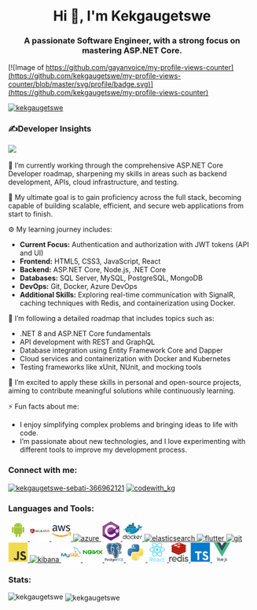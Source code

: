 <h1 align="center">Hi 👋, I'm Kekgaugetswe</h1>
<h3 align="center">A passionate Software Engineer, with a strong focus on mastering ASP.NET Core.</h3>

[![Image of https://github.com/gayanvoice/my-profile-views-counter](https://github.com/kekgaugetswe/my-profile-views-counter/blob/master/svg/profile/badge.svg)](https://github.com/kekgaugetswe/my-profile-views-counter)

<p align="left"> <a href="https://github.com/ryo-ma/github-profile-trophy"><img src="https://github-profile-trophy.vercel.app/?username=kekgaugetswe&title=Experience,Commits,Repositories,Followers,PullRequest,Stars,Issues,Reviews" alt="kekgaugetswe" /></a> </p>

###   ✍️Developer Insights
![](https://quotes-github-readme.vercel.app/api?type=horizontal&theme=light)


🌱 I’m currently working through the comprehensive ASP.NET Core Developer roadmap, sharpening my skills in areas such as backend development, APIs, cloud infrastructure, and testing.

🌠 My ultimate goal is to gain proficiency across the full stack, becoming capable of building scalable, efficient, and secure web applications from start to finish.

⚙️ My learning journey includes:
- **Current Focus:** Authentication and authorization with JWT tokens (API and UI)
- **Frontend:** HTML5, CSS3, JavaScript, React
- **Backend:** ASP.NET Core, Node.js, .NET Core
- **Databases:** SQL Server, MySQL, PostgreSQL, MongoDB
- **DevOps:** Git, Docker, Azure DevOps
- **Additional Skills:** Exploring real-time communication with SignalR, caching techniques with Redis, and containerization using Docker.

📄 I’m following a detailed roadmap that includes topics such as:
- .NET 8 and ASP.NET Core fundamentals
- API development with REST and GraphQL
- Database integration using Entity Framework Core and Dapper
- Cloud services and containerization with Docker and Kubernetes
- Testing frameworks like xUnit, NUnit, and mocking tools

💼 I’m excited to apply these skills in personal and open-source projects, aiming to contribute meaningful solutions while continuously learning.

⚡ Fun facts about me:
- I enjoy simplifying complex problems and bringing ideas to life with code.
- I’m passionate about new technologies, and I love experimenting with different tools to improve my development process.


### Connect with me:
<p align="left">
<a href="https://linkedin.com/in/kekgaugetswe-sebati-366962121" target="blank"><img align="center" src="https://raw.githubusercontent.com/rahuldkjain/github-profile-readme-generator/master/src/images/icons/Social/linked-in-alt.svg" alt="kekgaugetswe-sebati-366962121" height="30" width="40" /></a>
<a href="https://instagram.com/codewith_kg" target="blank"><img align="center" src="https://raw.githubusercontent.com/rahuldkjain/github-profile-readme-generator/master/src/images/icons/Social/instagram.svg" alt="codewith_kg" height="30" width="40" /></a>
</p>

### Languages and Tools: 
<p align="left"> <a href="https://developer.android.com" target="_blank" rel="noreferrer"> <img src="https://raw.githubusercontent.com/devicons/devicon/master/icons/android/android-original-wordmark.svg" alt="android" width="40" height="40"/> </a> <a href="https://angular.io" target="_blank" rel="noreferrer"> <img src="https://raw.githubusercontent.com/devicons/devicon/master/icons/angularjs/angularjs-original-wordmark.svg" alt="angularjs" width="40" height="40"/> </a> <a href="https://aws.amazon.com" target="_blank" rel="noreferrer"> <img src="https://raw.githubusercontent.com/devicons/devicon/master/icons/amazonwebservices/amazonwebservices-original-wordmark.svg" alt="aws" width="40" height="40"/> </a> <a href="https://azure.microsoft.com/en-in/" target="_blank" rel="noreferrer"> <img src="https://www.vectorlogo.zone/logos/microsoft_azure/microsoft_azure-icon.svg" alt="azure" width="40" height="40"/> </a> <a href="https://www.w3schools.com/cs/" target="_blank" rel="noreferrer"> <img src="https://raw.githubusercontent.com/devicons/devicon/master/icons/csharp/csharp-original.svg" alt="csharp" width="40" height="40"/> </a> <a href="https://www.docker.com/" target="_blank" rel="noreferrer"> <img src="https://raw.githubusercontent.com/devicons/devicon/master/icons/docker/docker-original-wordmark.svg" alt="docker" width="40" height="40"/> </a> <a href="https://www.elastic.co" target="_blank" rel="noreferrer"> <img src="https://www.vectorlogo.zone/logos/elastic/elastic-icon.svg" alt="elasticsearch" width="40" height="40"/> </a> <a href="https://flutter.dev" target="_blank" rel="noreferrer"> <img src="https://www.vectorlogo.zone/logos/flutterio/flutterio-icon.svg" alt="flutter" width="40" height="40"/> </a> <a href="https://git-scm.com/" target="_blank" rel="noreferrer"> <img src="https://www.vectorlogo.zone/logos/git-scm/git-scm-icon.svg" alt="git" width="40" height="40"/> </a> <a href="https://developer.mozilla.org/en-US/docs/Web/JavaScript" target="_blank" rel="noreferrer"> <img src="https://raw.githubusercontent.com/devicons/devicon/master/icons/javascript/javascript-original.svg" alt="javascript" width="40" height="40"/> </a> <a href="https://www.elastic.co/kibana" target="_blank" rel="noreferrer"> <img src="https://www.vectorlogo.zone/logos/elasticco_kibana/elasticco_kibana-icon.svg" alt="kibana" width="40" height="40"/> </a> <a href="https://www.mysql.com/" target="_blank" rel="noreferrer"> <img src="https://raw.githubusercontent.com/devicons/devicon/master/icons/mysql/mysql-original-wordmark.svg" alt="mysql" width="40" height="40"/> </a> <a href="https://www.nginx.com" target="_blank" rel="noreferrer"> <img src="https://raw.githubusercontent.com/devicons/devicon/master/icons/nginx/nginx-original.svg" alt="nginx" width="40" height="40"/> </a> <a href="https://www.postgresql.org" target="_blank" rel="noreferrer"> <img src="https://raw.githubusercontent.com/devicons/devicon/master/icons/postgresql/postgresql-original-wordmark.svg" alt="postgresql" width="40" height="40"/> </a> <a href="https://www.python.org" target="_blank" rel="noreferrer"> <img src="https://raw.githubusercontent.com/devicons/devicon/master/icons/python/python-original.svg" alt="python" width="40" height="40"/> </a> <a href="https://reactjs.org/" target="_blank" rel="noreferrer"> <img src="https://raw.githubusercontent.com/devicons/devicon/master/icons/react/react-original-wordmark.svg" alt="react" width="40" height="40"/> </a> <a href="https://redis.io" target="_blank" rel="noreferrer"> <img src="https://raw.githubusercontent.com/devicons/devicon/master/icons/redis/redis-original-wordmark.svg" alt="redis" width="40" height="40"/> </a> <a href="https://www.typescriptlang.org/" target="_blank" rel="noreferrer"> <img src="https://raw.githubusercontent.com/devicons/devicon/master/icons/typescript/typescript-original.svg" alt="typescript" width="40" height="40"/> </a> <a href="https://vuejs.org/" target="_blank" rel="noreferrer"> <img src="https://raw.githubusercontent.com/devicons/devicon/master/icons/vuejs/vuejs-original-wordmark.svg" alt="vuejs" width="40" height="40"/> </a> </p>

### Stats: 
<p><img align="left" src="https://github-readme-stats.vercel.app/api/top-langs?username=kekgaugetswe&show_icons=true&locale=en&layout=compact" alt="kekgaugetswe" /></p>



<p>&nbsp;<img align="center" src="https://github-readme-stats.vercel.app/api?username=kekgaugetswe&show_icons=true&locale=en" alt="kekgaugetswe" /></p>
